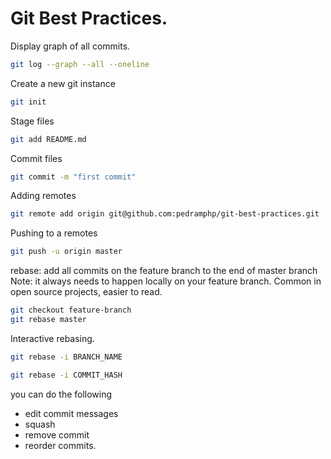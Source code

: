 # Git Best Practices.

Display graph of all commits.
```sh
git log --graph --all --oneline
```

Create a new git instance
```sh
git init
```

Stage files
```sh
git add README.md
```

Commit files
```sh
git commit -m "first commit"
```

Adding remotes
```sh
git remote add origin git@github.com:pedramphp/git-best-practices.git
```

Pushing to a remotes
```sh
git push -u origin master
```


rebase: add all commits on the feature branch to the end of master branch
Note: it always needs to happen locally on your feature branch.
Common in open source projects, easier to read.
```sh
git checkout feature-branch
git rebase master
```


Interactive rebasing.

```sh
git rebase -i BRANCH_NAME
```

```sh
git rebase -i COMMIT_HASH
```
you can do the following
- edit commit messages
- squash
- remove commit
- reorder commits.
